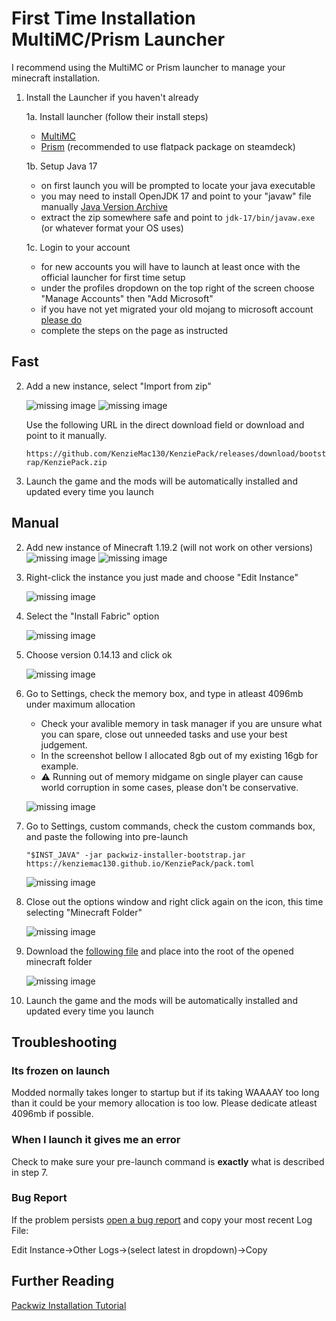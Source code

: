 # First Time Installation MultiMC/Prism Launcher

I recommend using the MultiMC or Prism launcher to manage your minecraft installation. 

1. Install the Launcher if you haven't already

    1a. Install launcher (follow their install steps)
    * [MultiMC](https://multimc.org/)
    * [Prism](https://prismlauncher.org/) (recommended to use flatpack package on steamdeck)

    1b. Setup Java 17

    * on first launch you will be prompted to locate your java executable
    * you may need to install OpenJDK 17 and point to your "javaw" file manually [Java Version Archive](https://jdk.java.net/archive/)
    * extract the zip somewhere safe and point to `jdk-17/bin/javaw.exe` (or whatever format your OS uses)

    1c. Login to your account
    * for new accounts you will have to launch at least once with the official launcher for first time setup
    * under the profiles dropdown on the top right of the screen choose "Manage Accounts" then "Add Microsoft"
    * if you have not yet migrated your old mojang to microsoft account [please do](https://www.minecraft.net/en-us/login?view=mojang)
    * complete the steps on the page as instructed

## Fast

2. Add a new instance, select "Import from zip"

    ![missing image](step05.png)
    ![missing image](step07.png)

    Use the following URL in the direct download field or download and point to it manually.

    `https://github.com/KenzieMac130/KenziePack/releases/download/bootstrap/KenziePack.zip`

3. Launch the game and the mods will be automatically installed and updated every time you launch

## Manual

2. Add new instance of Minecraft 1.19.2 (will not work on other versions)
    ![missing image](step05.png)
    ![missing image](step10.png)

3. Right-click the instance you just made and choose "Edit Instance"

    ![missing image](step15.png)

4. Select the "Install Fabric" option

    ![missing image](step20.png)

5. Choose version 0.14.13 and click ok

    ![missing image](step30.png)

7. Go to Settings, check the memory box, and type in atleast 4096mb under maximum allocation

    * Check your avalible memory in task manager if you are unsure what you can spare, close out unneeded tasks and use your best judgement. 
    * In the screenshot bellow I allocated 8gb out of my existing 16gb for example.
    * ⚠️ Running out of memory midgame on single player can cause world corruption in some cases, please don't be conservative.

    ![missing image](step35.png)

7. Go to Settings, custom commands, check the custom commands box, and paste the following into pre-launch

    `"$INST_JAVA" -jar packwiz-installer-bootstrap.jar https://kenziemac130.github.io/KenziePack/pack.toml`

    ![missing image](step40.png)

8. Close out the options window and right click again on the icon, this time selecting "Minecraft Folder"

    ![missing image](step50.png)

9. Download the [following file](https://github.com/packwiz/packwiz-installer-bootstrap/releases/download/v0.0.3/packwiz-installer-bootstrap.jar) and place into the root of the opened minecraft folder

    ![missing image](step60.png)

10. Launch the game and the mods will be automatically installed and updated every time you launch

## Troubleshooting

### Its frozen on launch

Modded normally takes longer to startup but if its taking WAAAAY too long than it could be your memory allocation is too low. Please dedicate atleast 4096mb if possible.

### When I launch it gives me an error

Check to make sure your pre-launch command is **exactly** what is described in step 7.

### Bug Report
If the problem persists [open a bug report](https://github.com/KenzieMac130/KenziePack/issues) and copy your most recent Log File: 

Edit Instance->Other Logs->(select latest in dropdown)->Copy

## Further Reading

[Packwiz Installation Tutorial](https://packwiz.infra.link/tutorials/installing/packwiz-installer/)
